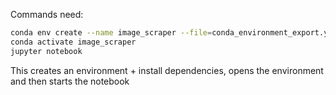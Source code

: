 Commands need:

```bash
conda env create --name image_scraper --file=conda_environment_export.yml
conda activate image_scraper
jupyter notebook
```

This creates an environment + install dependencies, opens the environment and then starts the notebook